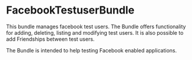 FacebookTestuserBundle
======================

This bundle manages facebook test users. The Bundle offers functionality for adding, deleting, listing and modifying
test users. It is also possible to add Friendships between test users.

The Bundle is intended to help testing Facebook enabled applications.


